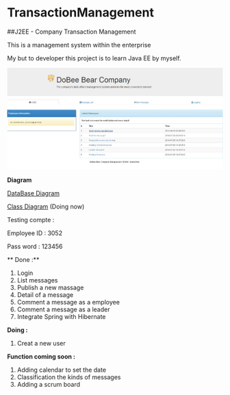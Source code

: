 TransactionManagement
=====================

##J2EE - Company Transaction Management

This is a management system within the enterprise

My but to developer this project is to learn Java EE by myself.

![Alt text](/index.jpg?raw=true "Optional Title")

**Diagram**

[DataBase Diagram](https://app.genmymodel.com/edit/_mSq9sDv8EeSn3ZXpVIPWYw#)

[Class Diagram](https://app.genmymodel.com/edit/_mSq9sDv8EeSn3ZXpVIPWYw#) (Doing now)

Testing compte :

Employee ID : 3052

Pass word : 123456

** Done :**

1. Login
2. List messages
3. Publish a new massage
4. Detail of a message
5. Comment a message as a employee
6. Comment a message as a leader
7. Integrate Spring with Hibernate

**Doing :**

1. Creat a new user

**Function coming soon :**

1. Adding calendar to set the date 
2. Classification the kinds of messages
3. Adding a scrum board



